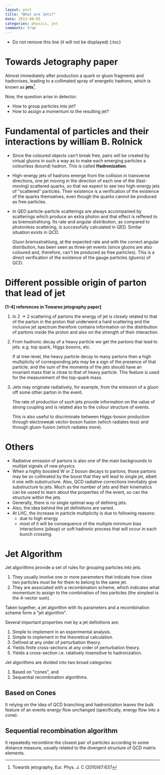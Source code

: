 ```yaml
---
layout: post
title: "What are Jets?"
date: 2013-08-05
categories: physics, jet
comments: true
---
```


- Do not remove this line (it will not be displayed)
  {:toc}

# Towards Jetography paper

Almost immediately after production a quark or gluon fragments and hadronises, leading to a collimated spray of energetic hadrons, which is known as **jets**[^jetography].

[^jetography]: Towards jetography, Eur. Phys. J. C (2010)67:637

Now, the question arise in detector:

- How to group particles into jet?
- How to assign a momentum to the resulting jet?

# Fundamental of particles and their interactions by william B. Rolnick

- Since the coloured objects can't break free, pairs will be created by virtual gluons in such a way as to make each emerging particles a colourless (bound) hadron. This is called **Hadronization**.
- High-energy jets of hadrons emerge from the collision in transverse directions, one jet moving in the direction of each one of the (fast-moving) scattered quarks, so that we expect to see two high-energy jets of "scattered" particles. Their existence is a verification of the existence of the quarks themselves, even though the quarks cannot be produced as free particles.
- In QED particle-particle scatterings are always accompanied by scatterings which produce an extra photon and that effect is reffered to as bremsstrahlung. Its rate and angular distribution, as compared to photonless scattering, is successfully calculated in QED. Similar situation exists in QCD.

  Gluon bremsstrahlung, at the expected rate and with the correct angular distribution, has been seen as three-jet events (since gluons are also coloured and, therefore, can't be produced as free particles). This is a direct verification of the existence of the gauge particles (gluons) of QCD.

# Different possible origin of parton that lead of jet

**[1-4] references in Towares jetography paper]**

1. In $2\rightarrow 2$ scattering of partons the energy of jet is closely related to that of the parton in the proton that underwent a hard scattering and the inclusive jet spectrum therefore contains information on the distribution of partons inside the proton and also on the strength of their interaction.
2. From hadronic decay of a heavy particle we get the partons that lead to jets. e.g. top quark, Higgs bosons, etc.

   If at tree-level, the heavy particle decay to many partons then a high multiplicity of corresponding jets may be a sign of the presence of that particle; and the sum of the momenta of the jets should have an invariant mass that is close to that of heavy particle. This feature is used for the measurement of the top-quark mass.

3. Jets may originate radiatively, for example, from the emission of a gluon off some other parton in the event.

   The rate of production of such jets provide information on the value of strong coupling and is related also to the colour structure of events.

   This is also useful to discriminate between Higgs-boson production through electroweak vector-boson fusion (which radiates less) and through gluon-fusion (which radiates more).

# Others

- Radiative emission of partons is also one of the main backgrounds to multijet signals of new physics.
- When a highly boosted W or Z boson decays to partons, those partons may be so collimated by the boost that they will lead to single jet, albeit it one with substructure. Also, QCD radiative corrections inevitably give substructure to jets. Much as the number of jets and their kinematics can be ussed to learn about the properties of the event, so can the structure within the jets.
- Generally, there is no single optimal way of defining jets.
- Also, the idea behind the jet definitions are varied.
- At LHC, the increase in particle multiplicity is due to following reasons:
  - due to high energy
  - most of it will be consequence of the multiple minimum bias interactions (pileup) or soft hadronic process that will occur in each bunch crossing.

# Jet Algorithm

Jet algorithms provide a set of rules for grouping particles into jets.

1. They usually involve one or more parameters that indicate how close two particles must be for them to belong to the same jet.
2. They are associated with a recombination scheme, which indicates what momentum to assign to the combination of two particles (the simplest is the 4-vector sum).

Taken together, a jet algorithm with its parameters and a recombination scheme form a "jet algorithm".

Several important properties met by a jet definitions are:

1. Simple to implement in an experimental analysis.
2. Simple to implement in the theoretical calculation.
3. Defined at any order of perturbation theory.
4. Yields finite cross-sections at any order of perturbation theory.
5. Yields a cross-section i.e. ralatively insensitive to hadronization.

Jet algorithms are divided into two broad categories:

1. Based on "cones", and
2. Sequential recombination algorithms.

## Based on Cones

It relying on the idea of QCD branching and hadronization leaves the bulk feature of an events energy flow unchanged (specifically, energy flow into a cone).

## Sequential recombination algorithm

It repeatedly recombine the closest pair of particles according to some distance measure, usually related to the divergent structure of QCD matrix elements.
